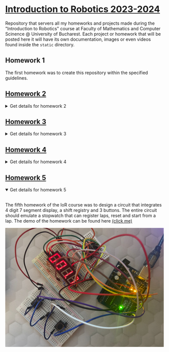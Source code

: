 # [Introduction to Robotics 2023-2024](https://github.com/iRaduS/IntroductionToRobotics)
Repository that servers all my homeworks and projects made during the "Introduction to Robotics" course at Faculty of Mathematics and Computer Scinence @ University of Bucharest. Each project or homework that will be posted here it will have its own documentation, images or even videos found inside the ```static``` directory.

## Homework 1
The first homework was to create this repository within the specified guidelines.

## [Homework 2](/hw2_rgbLedPotentiometer/)

<details>
<summary>Get details for homework 2</summary>
<br>

The second homework was about creating a dimmable RGB led using three potentiometers that controls every color channel of the led. The homework working concept and circuit presentation can be found here [(click me)](https://www.youtube.com/watch?v=i8qvw5pMxZ8). The circuit diagram is represented here:

![diagram](/static/hw2/diagram.png)

</details>

## [Homework 3](/hw3_elevatorSimulator/)
<details>
<summary>Get details for homework 3</summary>
<br>

The third homework was about creating an elevator simulator using three rgb leds denoting the ground, first and second floor a status led for showing that the elevator is ascending or descending and also a buzzer to show when the lift is closing doors or is moving. BONUS! I used a 7-segment display to show the current floor of the lift. The demo of the homework can be found here [(click me)](https://www.youtube.com/watch?v=bSqYU4KW1P0)

![diagram](/static/hw3/setup.jpg)

</details>

## [Homework 4](/hw4_7segDisplayDrawing/)
<details>
<summary>Get details for homework 4</summary>
<br>

The fourth homework of the IoR course was to design a circuit that integrates a joystick which is used to draw across a 7 segment display. If the switch of the joystick is pressed then a segment on the display should be activated but if the switch is pressed for more than 3 seconds then the draw restarts and all the segments are given a reset. The demo of the homework can be found here [(click me)](https://www.youtube.com/watch?v=gs0YgoyrTTg)

![diagram](/static/hw4/setup.jpeg)

</details>

## [Homework 5](/hw5_stopWatch/)
<details open>
<summary>Get details for homework 5</summary>
<br>

The fifth homework of the IoR course was to design a circuit that integrates 4 digit 7 segment display, a shift registry and 3 buttons. The entire circuit should emulate a stopwatch that can register laps, reset and start from a lap. The demo of the homework can be found here [(click me)](https://youtu.be/0XIp1D5KkbA)

![diagram](/static/hw5/setup.jpeg)

</details>
